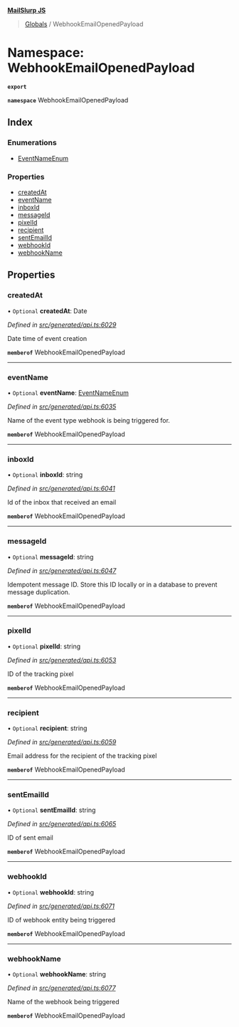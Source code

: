 **[MailSlurp JS](../README.md)**

> [Globals](../README.md) / WebhookEmailOpenedPayload

# Namespace: WebhookEmailOpenedPayload

**`export`** 

**`namespace`** WebhookEmailOpenedPayload

## Index

### Enumerations

* [EventNameEnum](../enums/webhookemailopenedpayload.eventnameenum.md)

### Properties

* [createdAt](webhookemailopenedpayload.md#createdat)
* [eventName](webhookemailopenedpayload.md#eventname)
* [inboxId](webhookemailopenedpayload.md#inboxid)
* [messageId](webhookemailopenedpayload.md#messageid)
* [pixelId](webhookemailopenedpayload.md#pixelid)
* [recipient](webhookemailopenedpayload.md#recipient)
* [sentEmailId](webhookemailopenedpayload.md#sentemailid)
* [webhookId](webhookemailopenedpayload.md#webhookid)
* [webhookName](webhookemailopenedpayload.md#webhookname)

## Properties

### createdAt

• `Optional` **createdAt**: Date

*Defined in [src/generated/api.ts:6029](https://github.com/mailslurp/mailslurp-client/blob/2c659a7/src/generated/api.ts#L6029)*

Date time of event creation

**`memberof`** WebhookEmailOpenedPayload

___

### eventName

• `Optional` **eventName**: [EventNameEnum](../enums/webhookemailopenedpayload.eventnameenum.md)

*Defined in [src/generated/api.ts:6035](https://github.com/mailslurp/mailslurp-client/blob/2c659a7/src/generated/api.ts#L6035)*

Name of the event type webhook is being triggered for.

**`memberof`** WebhookEmailOpenedPayload

___

### inboxId

• `Optional` **inboxId**: string

*Defined in [src/generated/api.ts:6041](https://github.com/mailslurp/mailslurp-client/blob/2c659a7/src/generated/api.ts#L6041)*

Id of the inbox that received an email

**`memberof`** WebhookEmailOpenedPayload

___

### messageId

• `Optional` **messageId**: string

*Defined in [src/generated/api.ts:6047](https://github.com/mailslurp/mailslurp-client/blob/2c659a7/src/generated/api.ts#L6047)*

Idempotent message ID. Store this ID locally or in a database to prevent message duplication.

**`memberof`** WebhookEmailOpenedPayload

___

### pixelId

• `Optional` **pixelId**: string

*Defined in [src/generated/api.ts:6053](https://github.com/mailslurp/mailslurp-client/blob/2c659a7/src/generated/api.ts#L6053)*

ID of the tracking pixel

**`memberof`** WebhookEmailOpenedPayload

___

### recipient

• `Optional` **recipient**: string

*Defined in [src/generated/api.ts:6059](https://github.com/mailslurp/mailslurp-client/blob/2c659a7/src/generated/api.ts#L6059)*

Email address for the recipient of the tracking pixel

**`memberof`** WebhookEmailOpenedPayload

___

### sentEmailId

• `Optional` **sentEmailId**: string

*Defined in [src/generated/api.ts:6065](https://github.com/mailslurp/mailslurp-client/blob/2c659a7/src/generated/api.ts#L6065)*

ID of sent email

**`memberof`** WebhookEmailOpenedPayload

___

### webhookId

• `Optional` **webhookId**: string

*Defined in [src/generated/api.ts:6071](https://github.com/mailslurp/mailslurp-client/blob/2c659a7/src/generated/api.ts#L6071)*

ID of webhook entity being triggered

**`memberof`** WebhookEmailOpenedPayload

___

### webhookName

• `Optional` **webhookName**: string

*Defined in [src/generated/api.ts:6077](https://github.com/mailslurp/mailslurp-client/blob/2c659a7/src/generated/api.ts#L6077)*

Name of the webhook being triggered

**`memberof`** WebhookEmailOpenedPayload
